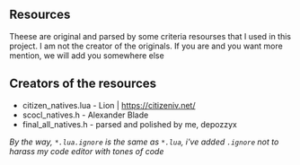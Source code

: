 ## Resources

Theese are original and parsed by some criteria resourses that I used in this project. I am not the creator of the originals. If you are and you want more mention, we will add you somewhere else

## Creators of the resources

-   citizen_natives.lua - Lion | https://citizeniv.net/
-   scocl_natives.h - Alexander Blade
-   final_all_natives.h - parsed and polished by me, depozzyx

_By the way, `*.lua.ignore` is the same as `*.lua`, i've added `.ignore` not to harass my code editor with tones of code_
